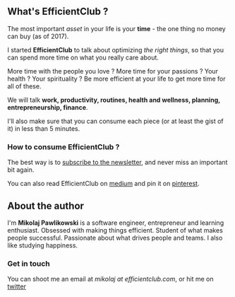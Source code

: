 ## What's EfficientClub ?

The most important _asset_ in your life is your __time__ - the one thing no money can buy (as of 2017).

I started __EfficientClub__ to talk about optimizing _the right things_, so that you can spend more time on what you really care about. 

More time with the people you love ? More time for your passions ? Your health ? Your spirituality ? Be more efficient at your life to get more time for all of these.

We will talk __work, productivity, routines, health and wellness, planning, entrepreneurship, finance__.

I'll also make sure that you can consume each piece (or at least the gist of it) in less than 5 minutes.

### How to consume EfficientClub ?

The best way is to [subscribe to the newsletter](), and never miss an important bit again.

You can also read EfficientClub on [medium](https://medium.com/efficientclub) and pin it on [pinterest](https://uk.pinterest.com/efficientclub/).

## About the author

I'm __Mikolaj Pawlikowski__ is a software engineer, entrepreneur and learning enthusiast. Obsessed with making things efficient. Student of what makes people successful. Passionate about what drives people and teams. I also like studying happiness.


### Get in touch

You can shoot me an email at _mikolaj at efficientclub.com_, or hit me on [twitter](https://twitter.com/mikopawlikowski)

